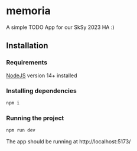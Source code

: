 # memoria

A simple TODO App for our SkSy 2023 HA :)

## Installation

### Requirements

[NodeJS](https://nodejs.org/en) version 14+ installed

### Installing dependencies

```sh
npm i
```

### Running the project

```sh
npm run dev
```

The app should be running at http://localhost:5173/
